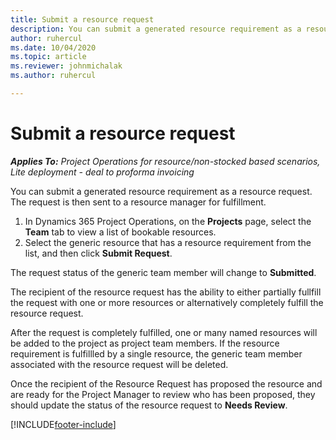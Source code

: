```yaml
---
title: Submit a resource request
description: You can submit a generated resource requirement as a resource request. The request is then sent to a resource manager for fulfillment. 
author: ruhercul
ms.date: 10/04/2020
ms.topic: article
ms.reviewer: johnmichalak
ms.author: ruhercul

---
```


# Submit a resource request

_**Applies To:** Project Operations for resource/non-stocked based scenarios, Lite deployment - deal to proforma invoicing_

You can submit a generated resource requirement as a resource request. The request is then sent to a resource manager for fulfillment.

1. In Dynamics 365 Project Operations, on the **Projects** page, select the **Team** tab to view a list of bookable resources. 
2. Select the generic resource that has a resource requirement from the list, and then click **Submit Request**.

The request status of the generic team member will change to **Submitted**.

The recipient of the resource request has the ability to either partially fullfill the request with one or more resources or alternatively completely fulfill the resource request.

After the request is completely fulfilled, one or many named resources will be added to the project as project team members.  If the resource requirement is fulfillled by a single resource, the generic team member associated with the resource request will be deleted. 

Once the recipient of the Resource Request has proposed the resource and are ready for the Project Manager to review who has been proposed, they should update the status of the resource request to **Needs Review**.


[!INCLUDE[footer-include](../includes/footer-banner.md)]
